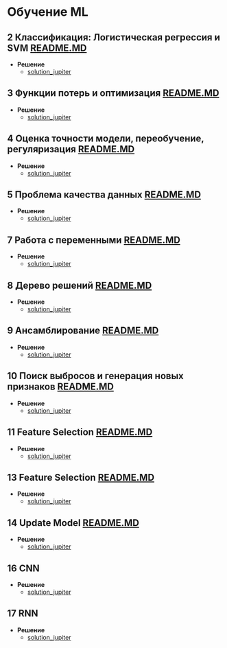 # Обучение ML

## **2 Классификация: Логистическая регрессия и SVM** [README.MD](/task/2_logic_regression/README.MD)

* **Решение**
  * [solution_jupiter](task/2_logic_regression/2_logic_regression.ipynb)

## **3 Функции потерь и оптимизация**  [README.MD](/task/3_loss_function/README.MD)

* **Решение**
  * [solution_jupiter](task/3_loss_function/3_loss%20_function.ipynb)

## **4 Оценка точности модели, переобучение, регуляризация**  [README.MD](/task/4_Logres_affai/README.MD)

* **Решение**
  * [solution_jupiter](task/4_Logres_affai/4_Logres_affai.ipynb)

## **5 Проблема качества данных**  [README.MD](/task/5%20Problem_of_data_quality/README.MD)

* **Решение**
  * [solution_jupiter](task/5%20Problem_of_data_quality/lesson_5.ipynb)

## **7 Работа с переменными**  [README.MD](/task/7%20features/README.MD)

* **Решение**
  * [solution_jupiter](task/7%20features/7%20features.ipynb)

## **8 Дерево решений**  [README.MD](/task/8%20decision_trees/README.MD)

* **Решение**
  * [solution_jupiter](task/8%20decision_trees/8%20decision_trees.ipynb)

## **9 Ансамблирование**  [README.MD](/task/9%20ensamble/README.MD)

* **Решение**
  * [solution_jupiter](task/9%20ensamble/9%20ensamble.ipynb)

## **10 Поиск выбросов и генерация новых признаков**  [README.MD](/task/10%20empty/README.MD)

* **Решение**
  * [solution_jupiter](task/10%20empty/10.ipynb)

## **11 Feature Selection**  [README.MD](/task/11%20FutureSelection/README.MD)

* **Решение**
  * [solution_jupiter](task/11%20FutureSelection/11.ipynb)

## **13 Feature Selection**  [README.MD](/task/13%20Claster/README.MD)

* **Решение**
  * [solution_jupiter](task/13%20Claster/13%20claster.ipynb)

## **14 Update Model**  [README.MD](/task/14%20UpdateModel/README.MD)

* **Решение**
  * [solution_jupiter](task/14%20UpdateModel/14%20UpdateModel.ipynb)

## **16 CNN**

* **Решение**
  * [solution_jupiter](task/16_convolution_neural_network_CNN/16_convolution_neural_network_CNN.ipynb)

## **17 RNN**

* **Решение**
  * [solution_jupiter](task/17_recurent_neural_network_RNN/17_recurent_RNN.ipynb)